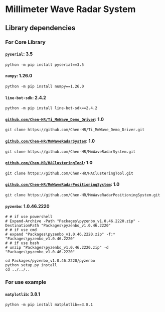 # Millimeter Wave Radar System

## Library dependencies

### For Core Library

#### `pyserial`: 3.5

```cli
python -m pip install pyserial==3.5
```

#### `numpy`: 1.26.0

```cli
python -m pip install numpy==1.26.0
```

#### `line-bot-sdk`: 2.4.2

```cli
python -m pip install line-bot-sdk==2.4.2
```

#### [`github.com/Chen-HR/Ti_MmWave_Demo_Driver`](https://github.com/Chen-HR/Ti_MmWave_Demo_Driver): 1.0

```cli
git clone https://github.com/Chen-HR/Ti_MmWave_Demo_Driver.git
```

#### [`github.com/Chen-HR/MmWaveRadarSystem`](https://github.com/Chen-HR/MmWaveRadarSystem): 1.0

```cli
git clone https://github.com/Chen-HR/MmWaveRadarSystem.git
```

#### [`github.com/Chen-HR/HAClusteringTool`](https://github.com/Chen-HR/MmWaveRadarSystem): 1.0

```cli
git clone https://github.com/Chen-HR/HAClusteringTool.git
```

#### [`github.com/Chen-HR/MmWaveRadarPositioningSystem`](https://github.com/Chen-HR/MmWaveRadarPositioningSystem): 1.0

```cli
git clone https://github.com/Chen-HR/MmWaveRadarPositioningSystem.git
```

#### `pyzenbo`: 1.0.46.2220

```cli
# # if use powershell
# Expand-Archive -Path "Packages\pyzenbo_v1.0.46.2220.zip" -DestinationPath "Packages\pyzenbo_v1.0.46.2220"
# # if use cmd
# expand "Packages\pyzenbo_v1.0.46.2220.zip" -f:* "Packages\pyzenbo_v1.0.46.2220"
# # if use bash
# unzip "Packages\pyzenbo_v1.0.46.2220.zip" -d "Packages\pyzenbo_v1.0.46.2220"

cd Packages/pyzenbo_v1.0.46.2220/pyzenbo
python setup.py install
cd ../../..
```

### For use example

#### `matplotlib`: 3.8.1

```cli
python -m pip install matplotlib==3.8.1
```
